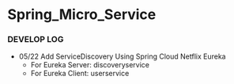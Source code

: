 # Spring_Micro_Service
### DEVELOP LOG
>
- 05/22 Add ServiceDiscovery Using Spring Cloud Netflix Eureka
	- For Eureka Server: discoveryservice
	- For Eureka Client: userservice